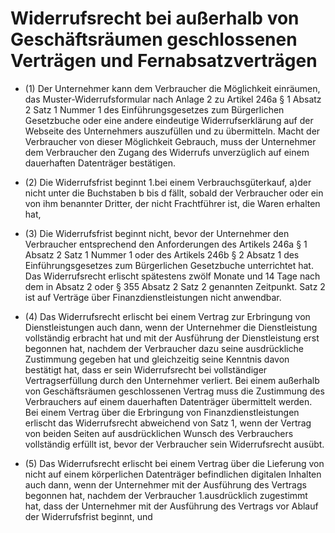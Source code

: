 # Widerrufsrecht bei außerhalb von Geschäftsräumen geschlossenen Verträgen und Fernabsatzverträgen

- (1) Der Unternehmer kann dem Verbraucher die Möglichkeit einräumen, das Muster-Widerrufsformular nach Anlage 2 zu Artikel 246a § 1 Absatz 2 Satz 1 Nummer 1 des Einführungsgesetzes zum Bürgerlichen Gesetzbuche oder eine andere eindeutige Widerrufserklärung auf der Webseite des Unternehmers auszufüllen und zu übermitteln. Macht der Verbraucher von dieser Möglichkeit Gebrauch, muss der Unternehmer dem Verbraucher den Zugang des Widerrufs unverzüglich auf einem dauerhaften Datenträger bestätigen.

- (2) Die Widerrufsfrist beginnt 1.bei einem Verbrauchsgüterkauf, a)der nicht unter die Buchstaben b bis d fällt, sobald der Verbraucher oder ein von ihm benannter Dritter, der nicht Frachtführer ist, die Waren erhalten hat,

- (3) Die Widerrufsfrist beginnt nicht, bevor der Unternehmer den Verbraucher entsprechend den Anforderungen des Artikels 246a § 1 Absatz 2 Satz 1 Nummer 1 oder des Artikels 246b § 2 Absatz 1 des Einführungsgesetzes zum Bürgerlichen Gesetzbuche unterrichtet hat. Das Widerrufsrecht erlischt spätestens zwölf Monate und 14 Tage nach dem in Absatz 2 oder § 355 Absatz 2 Satz 2 genannten Zeitpunkt. Satz 2 ist auf Verträge über Finanzdienstleistungen nicht anwendbar.

- (4) Das Widerrufsrecht erlischt bei einem Vertrag zur Erbringung von Dienstleistungen auch dann, wenn der Unternehmer die Dienstleistung vollständig erbracht hat und mit der Ausführung der Dienstleistung erst begonnen hat, nachdem der Verbraucher dazu seine ausdrückliche Zustimmung gegeben hat und gleichzeitig seine Kenntnis davon bestätigt hat, dass er sein Widerrufsrecht bei vollständiger Vertragserfüllung durch den Unternehmer verliert. Bei einem außerhalb von Geschäftsräumen geschlossenen Vertrag muss die Zustimmung des Verbrauchers auf einem dauerhaften Datenträger übermittelt werden. Bei einem Vertrag über die Erbringung von Finanzdienstleistungen erlischt das Widerrufsrecht abweichend von Satz 1, wenn der Vertrag von beiden Seiten auf ausdrücklichen Wunsch des Verbrauchers vollständig erfüllt ist, bevor der Verbraucher sein Widerrufsrecht ausübt.

- (5) Das Widerrufsrecht erlischt bei einem Vertrag über die Lieferung von nicht auf einem körperlichen Datenträger befindlichen digitalen Inhalten auch dann, wenn der Unternehmer mit der Ausführung des Vertrags begonnen hat, nachdem der Verbraucher 1.ausdrücklich zugestimmt hat, dass der Unternehmer mit der Ausführung des Vertrags vor Ablauf der Widerrufsfrist beginnt, und

